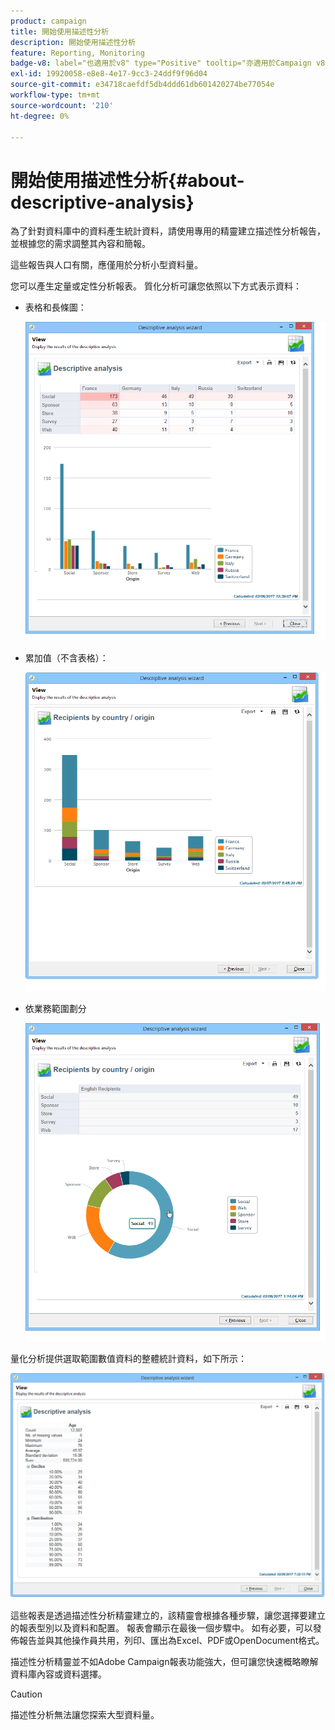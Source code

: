 ```yaml
---
product: campaign
title: 開始使用描述性分析
description: 開始使用描述性分析
feature: Reporting, Monitoring
badge-v8: label="也適用於v8" type="Positive" tooltip="亦適用於Campaign v8"
exl-id: 19920058-e8e8-4e17-9cc3-24ddf9f96d04
source-git-commit: e34718caefdf5db4ddd61db601420274be77054e
workflow-type: tm+mt
source-wordcount: '210'
ht-degree: 0%

---
```


# 開始使用描述性分析{#about-descriptive-analysis}



為了針對資料庫中的資料產生統計資料，請使用專用的精靈建立描述性分析報告，並根據您的需求調整其內容和簡報。

這些報告與人口有關，應僅用於分析小型資料量。

您可以產生定量或定性分析報表。 質化分析可讓您依照以下方式表示資料：

* 表格和長條圖：

  ![](assets/reporting_descriptive_sample_1.png)

* 累加值（不含表格）：

  ![](assets/reporting_descriptive_sample_3.png)

* 依業務範圍劃分

  ![](assets/reporting_descriptive_sample_2.png)

量化分析提供選取範圍數值資料的整體統計資料，如下所示：

![](assets/reporting_descriptive_quantitative_sample.png)

這些報表是透過描述性分析精靈建立的，該精靈會根據各種步驟，讓您選擇要建立的報表型別以及資料和配置。 報表會顯示在最後一個步驟中。 如有必要，可以發佈報告並與其他操作員共用，列印、匯出為Excel、PDF或OpenDocument格式。

描述性分析精靈並不如Adobe Campaign報表功能強大，但可讓您快速概略瞭解資料庫內容或資料選擇。

>[!CAUTION]
>
>描述性分析無法讓您探索大型資料量。
